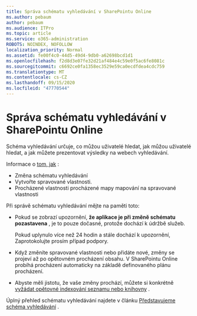 ```yaml
---
title: Správa schématu vyhledávání v SharePointu Online
ms.author: pebaum
author: pebaum
ms.audience: ITPro
ms.topic: article
ms.service: o365-administration
ROBOTS: NOINDEX, NOFOLLOW
localization_priority: Normal
ms.assetid: fe00f4c0-44d5-49d4-9db0-a62698bcd1d1
ms.openlocfilehash: f2d8d3e07fe32d21af484e4c59e0f5ac6fe8081c
ms.sourcegitcommit: c6692ce0fa1358ec3529e59ca0ecdfdea4cdc759
ms.translationtype: MT
ms.contentlocale: cs-CZ
ms.lasthandoff: 09/15/2020
ms.locfileid: "47770544"
---
```

# <a name="manage-search-schema-in-sharepoint-online"></a>Správa schématu vyhledávání v SharePointu Online

Schéma vyhledávání určuje, co můžou uživatelé hledat, jak můžou uživatelé hledat, a jak můžete prezentovat výsledky na webech vyhledávání. 

Informace o [tom, jak](https://docs.microsoft.com/sharepoint/manage-search-schema) : 
- Změna schématu vyhledávání
- Vytvořte spravované vlastnosti.
- Procházené vlastnosti procházené mapy mapování na spravované vlastnosti

Při správě schématu vyhledávání mějte na paměti toto:

- Pokud se zobrazí upozornění, **že aplikace je při změně schématu pozastavena** , je to pouze dočasné, protože dochází k údržbě služeb. 

    Pokud uplynulo více než 24 hodin a stále dochází k upozornění, Zaprotokolujte prosím případ podpory.
- Když změníte spravované vlastnosti nebo přidáte nové, změny se projeví až po opětovném procházení obsahu. V SharePointu Online probíhá procházení automaticky na základě definovaného plánu procházení.
- Abyste měli jistotu, že vaše změny prochází, můžete si konkrétně [vyžádat opětovné indexování seznamu nebo knihovny](https://docs.microsoft.com/sharepoint/manage-search-schema#request-re-indexing-of-a-document-library-or-list) . 

Úplný přehled schématu vyhledávání najdete v článku [Představujeme schéma vyhledávání](https://blogs.technet.microsoft.com/tothesharepoint/2012/11/25/introducing-search-schema-for-sharepoint-2013/) . 


